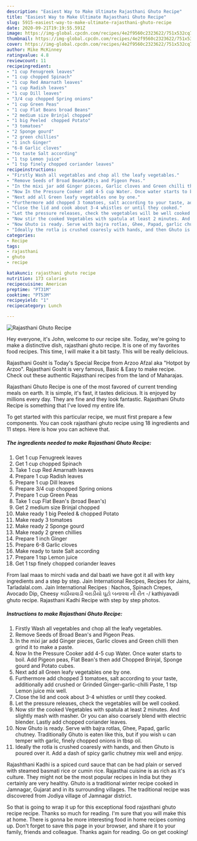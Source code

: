 ```yaml
---
description: "Easiest Way to Make Ultimate Rajasthani Ghuto Recipe"
title: "Easiest Way to Make Ultimate Rajasthani Ghuto Recipe"
slug: 5915-easiest-way-to-make-ultimate-rajasthani-ghuto-recipe
date: 2020-09-21T19:19:55.591Z
image: https://img-global.cpcdn.com/recipes/4e2f9560c2323622/751x532cq70/rajasthani-ghuto-recipe-recipe-main-photo.jpg
thumbnail: https://img-global.cpcdn.com/recipes/4e2f9560c2323622/751x532cq70/rajasthani-ghuto-recipe-recipe-main-photo.jpg
cover: https://img-global.cpcdn.com/recipes/4e2f9560c2323622/751x532cq70/rajasthani-ghuto-recipe-recipe-main-photo.jpg
author: Mike McKinney
ratingvalue: 4.8
reviewcount: 11
recipeingredient:
- "1 cup Fenugreek leaves"
- "1 cup chopped Spinach"
- "1 cup Red Amarnath leaves"
- "1 cup Radish leaves"
- "1 cup Dill leaves"
- "3/4 cup chopped Spring onions"
- "1 cup Green Peas"
- "1 cup Flat Beans broad Beans"
- "2 medium size Brinjal chopped"
- "1 big Peeled  chopped Potato"
- "3 tomatoes"
- "2 Sponge gourd"
- "2 green chillies"
- "1 inch Ginger"
- "6-8 Garlic cloves"
- "to taste Salt according"
- "1 tsp Lemon juice"
- "1 tsp finely chopped coriander leaves"
recipeinstructions:
- "Firstly Wash all vegetables and chop all the leafy vegetables."
- "Remove Seeds of Broad Bean&#39;s and Pigeon Peas."
- "In the mixi jar add Ginger pieces, Garlic cloves and Green chilli then grind it to make a paste."
- "Now In the Pressure Cooker add 4-5 cup Water. Once water starts to boil. Add Pigeon peas, Flat Bean&#39;s then add Chopped Brinjal, Sponge gourd and Potato cubes."
- "Next add all Green leafy vegetables one by one."
- "Furthermore add chopped 3 tomatoes, salt according to your taste, additionally add crushed or Grinded Ginger-garlic-chilli Paste, 1 tsp Lemon juice mix well."
- "Close the lid and cook about 3-4 whistles or until they cooked."
- "Let the pressure releases, check the vegetables will be well cooked."
- "Now stir the cooked Vegetables with spatula at least 2 minutes. And slightly mash with masher. Or you can also coarsely blend with electric blender. Lastly add chopped coriander leaves."
- "Now Ghuto is ready. Serve with bajra rotlas, Ghee, Papad, garlic chutney. Traditionally Ghuto is eaten like this, but if you wish u can temper with garlic, finely chopped onions in tbsp oil."
- "Ideally the rotla is crushed coaresly with hands, and then Ghuto is poured over it. Add a dash of spicy garlic chutney mix well and enjoy."
categories:
- Recipe
tags:
- rajasthani
- ghuto
- recipe

katakunci: rajasthani ghuto recipe 
nutrition: 173 calories
recipecuisine: American
preptime: "PT31M"
cooktime: "PT53M"
recipeyield: "1"
recipecategory: Lunch

---
```



![Rajasthani Ghuto Recipe](https://img-global.cpcdn.com/recipes/4e2f9560c2323622/751x532cq70/rajasthani-ghuto-recipe-recipe-main-photo.jpg)

Hey everyone, it's John, welcome to our recipe site. Today, we're going to make a distinctive dish, rajasthani ghuto recipe. It is one of my favorites food recipes. This time, I will make it a bit tasty. This will be really delicious.

Rajasthani Gosht is Today&#39;s Special Recipe from Arzoo Afzal aka &#34;Hotpot by Arzoo&#34;. Rajasthani Gosht is very famous, Basic &amp; Easy to make recipe. Check out these authentic Rajasthani recipes from the land of Maharajas.

Rajasthani Ghuto Recipe is one of the most favored of current trending meals on earth. It is simple, it's fast, it tastes delicious. It is enjoyed by millions every day. They are fine and they look fantastic. Rajasthani Ghuto Recipe is something that I've loved my entire life.


To get started with this particular recipe, we must first prepare a few components. You can cook rajasthani ghuto recipe using 18 ingredients and 11 steps. Here is how you can achieve that.

<!--inarticleads1-->

##### The ingredients needed to make Rajasthani Ghuto Recipe:

1. Get 1 cup Fenugreek leaves
1. Get 1 cup chopped Spinach
1. Take 1 cup Red Amarnath leaves
1. Prepare 1 cup Radish leaves
1. Prepare 1 cup Dill leaves
1. Prepare 3/4 cup chopped Spring onions
1. Prepare 1 cup Green Peas
1. Take 1 cup Flat Bean&#39;s (broad Bean&#39;s)
1. Get 2 medium size Brinjal chopped
1. Make ready 1 big Peeled &amp; chopped Potato
1. Make ready 3 tomatoes
1. Make ready 2 Sponge gourd
1. Make ready 2 green chillies
1. Prepare 1 inch Ginger
1. Prepare 6-8 Garlic cloves
1. Make ready to taste Salt according
1. Prepare 1 tsp Lemon juice
1. Get 1 tsp finely chopped coriander leaves


From laal maas to mirchi vada and dal baati we have got it all with key ingredients and a step by step. Jain International Recipes, Recipes for Jains, Tarladalal.com. Jain International Recipes : Nachos, Spinach Crepes, Avocado Dip, Cheesy કાઠીયાવાડી વરાડીયો ઘુટો બનાવવા ની રીત -/ kathiyavadi ghuto recipe. Rajasthani Kadhi Recipe with step by step photos. 

<!--inarticleads2-->

##### Instructions to make Rajasthani Ghuto Recipe:

1. Firstly Wash all vegetables and chop all the leafy vegetables.
1. Remove Seeds of Broad Bean&#39;s and Pigeon Peas.
1. In the mixi jar add Ginger pieces, Garlic cloves and Green chilli then grind it to make a paste.
1. Now In the Pressure Cooker add 4-5 cup Water. Once water starts to boil. Add Pigeon peas, Flat Bean&#39;s then add Chopped Brinjal, Sponge gourd and Potato cubes.
1. Next add all Green leafy vegetables one by one.
1. Furthermore add chopped 3 tomatoes, salt according to your taste, additionally add crushed or Grinded Ginger-garlic-chilli Paste, 1 tsp Lemon juice mix well.
1. Close the lid and cook about 3-4 whistles or until they cooked.
1. Let the pressure releases, check the vegetables will be well cooked.
1. Now stir the cooked Vegetables with spatula at least 2 minutes. And slightly mash with masher. Or you can also coarsely blend with electric blender. Lastly add chopped coriander leaves.
1. Now Ghuto is ready. Serve with bajra rotlas, Ghee, Papad, garlic chutney. Traditionally Ghuto is eaten like this, but if you wish u can temper with garlic, finely chopped onions in tbsp oil.
1. Ideally the rotla is crushed coaresly with hands, and then Ghuto is poured over it. Add a dash of spicy garlic chutney mix well and enjoy.


Rajashthani Kadhi is a spiced curd sauce that can be had plain or served with steamed basmati rice or cumin rice. Rajasthai cuisine is as rich as it&#39;s culture. They might not be the most popular recipes in India but they certainly are very healthy. Ghuto is a traditional winter recipe cooked in Jamnagar, Gujarat and in its surrounding villages. The traditional recipe was discovered from Jodiya village of Jamnagar district. 

So that is going to wrap it up for this exceptional food rajasthani ghuto recipe recipe. Thanks so much for reading. I'm sure that you will make this at home. There is gonna be more interesting food in home recipes coming up. Don't forget to save this page in your browser, and share it to your family, friends and colleague. Thanks again for reading. Go on get cooking!
